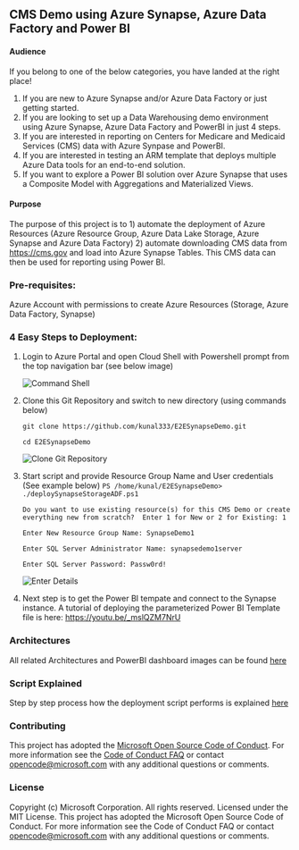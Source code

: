 ## CMS Demo using Azure Synapse, Azure Data Factory and Power BI

#### Audience
If you belong to one of the below categories, you have landed at the right place!
1. If you are new to Azure Synapse and/or Azure Data Factory or just getting started.
2. If you are looking to set up a Data Warehousing demo environment using Azure Synapse, Azure Data Factory and PowerBI in just 4 steps.
3. If you are interested in reporting on Centers for Medicare and Medicaid Services (CMS) data with Azure Synpase and PowerBI.
4. If you are interested in testing an ARM template that deploys multiple Azure Data tools for an end-to-end solution.
5. If you want to explore a Power BI solution over Azure Synapse that uses a Composite Model with Aggregations and Materialized Views.

#### Purpose
The purpose of this project is to 1) automate the deployment of Azure Resources (Azure Resource Group, Azure Data Lake Storage, Azure Synapse and Azure Data Factory) 2) automate downloading CMS data from https://cms.gov and load into Azure Synapse Tables. This CMS data can then be used for reporting using Power BI.

### Pre-requisites:
Azure Account with permissions to create Azure Resources (Storage, Azure Data Factory, Synapse)

### 4 Easy Steps to Deployment:
1. Login to Azure Portal and open Cloud Shell with Powershell prompt from the top navigation bar (see below image)

    ![Command Shell](https://github.com/kunal333/E2ESynapseDemo/blob/master/images/CommandShell.png)
2. Clone this Git Repository and switch to new directory (using commands below)

    `git clone https://github.com/kunal333/E2ESynapseDemo.git`
    
    `cd E2ESynapseDemo`

    ![Clone Git Repository](https://github.com/kunal333/E2ESynapseDemo/blob/master/images/CloneGitRepo.png)
3. Start script and provide Resource Group Name and User credentials (See example below)
    `PS /home/kunal/E2ESynapseDemo> ./deploySynapseStorageADF.ps1`

    `Do you want to use existing resource(s) for this CMS Demo or create everything new from scratch?  Enter 1 for New or 2 for Existing: 1`

    `Enter New Resource Group Name: SynapseDemo1`

    `Enter SQL Server Administrator Name: synapsedemo1server`

    `Enter SQL Server Password: Passw0rd!`

    ![Enter Details](https://github.com/kunal333/E2ESynapseDemo/blob/master/images/EnterDetails.png)
4. Next step is to get the Power BI tempate and connect to the Synapse instance. A tutorial of deploying the parameterized Power BI Template file is here: https://youtu.be/_mslQZM7NrU

### Architectures
All related Architectures and PowerBI dashboard images can be found <a href="https://github.com/kunal333/E2ESynapseDemo/blob/master/Architectures.md" title="Architectures">here</a>

### Script Explained
Step by step process how the deployment script performs is explained <a href="https://github.com/kunal333/E2ESynapseDemo/blob/master/ScriptExplained.md" title="ScriptExplained">here</a>

### Contributing
This project has adopted the [Microsoft Open Source Code of Conduct](https://opensource.microsoft.com/codeofconduct/).
For more information see the [Code of Conduct FAQ](https://opensource.microsoft.com/codeofconduct/faq/) or
contact [opencode@microsoft.com](mailto:opencode@microsoft.com)
with any additional questions or comments.

### License
Copyright (c) Microsoft Corporation. All rights reserved. Licensed under the MIT License. This project has adopted the Microsoft Open Source Code of Conduct. For more information see the Code of Conduct FAQ or contact opencode@microsoft.com with any additional questions or comments.
